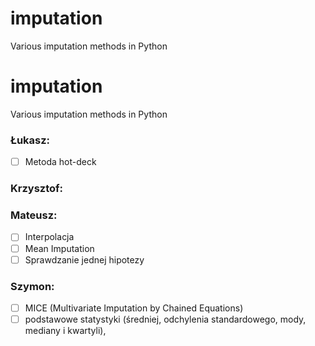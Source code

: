 # imputation
Various imputation methods in Python

# imputation
Various imputation methods in Python

### Łukasz:
- [ ] Metoda hot-deck


### Krzysztof:


### Mateusz:
- [ ] Interpolacja
- [ ] Mean Imputation
- [ ] Sprawdzanie jednej hipotezy

### Szymon:
- [ ] MICE (Multivariate Imputation by Chained Equations)
- [ ] podstawowe statystyki (średniej, odchylenia standardowego, mody, mediany i kwartyli),
